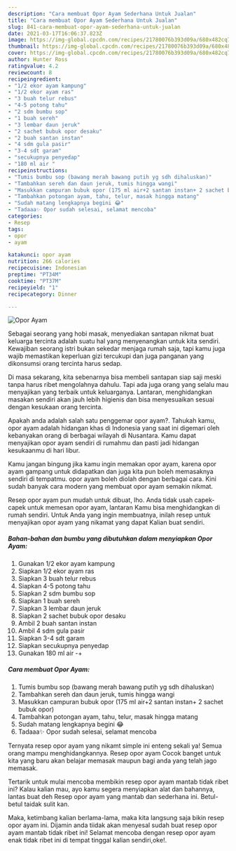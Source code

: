 ```yaml
---
description: "Cara membuat Opor Ayam Sederhana Untuk Jualan"
title: "Cara membuat Opor Ayam Sederhana Untuk Jualan"
slug: 841-cara-membuat-opor-ayam-sederhana-untuk-jualan
date: 2021-03-17T16:06:37.823Z
image: https://img-global.cpcdn.com/recipes/21780076b393d09a/680x482cq70/opor-ayam-foto-resep-utama.jpg
thumbnail: https://img-global.cpcdn.com/recipes/21780076b393d09a/680x482cq70/opor-ayam-foto-resep-utama.jpg
cover: https://img-global.cpcdn.com/recipes/21780076b393d09a/680x482cq70/opor-ayam-foto-resep-utama.jpg
author: Hunter Ross
ratingvalue: 4.2
reviewcount: 8
recipeingredient:
- "1/2 ekor ayam kampung"
- "1/2 ekor ayam ras"
- "3 buah telur rebus"
- "4-5 potong tahu"
- "2 sdm bumbu sop"
- "1 buah sereh"
- "3 lembar daun jeruk"
- "2 sachet bubuk opor desaku"
- "2 buah santan instan"
- "4 sdm gula pasir"
- "3-4 sdt garam"
- "secukupnya penyedap"
- "180 ml air "
recipeinstructions:
- "Tumis bumbu sop (bawang merah bawang putih yg sdh dihaluskan)"
- "Tambahkan sereh dan daun jeruk, tumis hingga wangi"
- "Masukkan campuran bubuk opor (175 ml air+2 santan instan+ 2 sachet bubuk opor)"
- "Tambahkan potongan ayam, tahu, telur, masak hingga matang"
- "Sudah matang lengkapnya begini 😂"
- "Tadaaa✨ Opor sudah selesai, selamat mencoba"
categories:
- Resep
tags:
- opor
- ayam

katakunci: opor ayam 
nutrition: 266 calories
recipecuisine: Indonesian
preptime: "PT34M"
cooktime: "PT37M"
recipeyield: "1"
recipecategory: Dinner

---
```



![Opor Ayam](https://img-global.cpcdn.com/recipes/21780076b393d09a/680x482cq70/opor-ayam-foto-resep-utama.jpg)

Sebagai seorang yang hobi masak, menyediakan santapan nikmat buat keluarga tercinta adalah suatu hal yang menyenangkan untuk kita sendiri. Kewajiban seorang istri bukan sekedar menjaga rumah saja, tapi kamu juga wajib memastikan keperluan gizi tercukupi dan juga panganan yang dikonsumsi orang tercinta harus sedap.

Di masa  sekarang, kita sebenarnya bisa membeli santapan siap saji meski tanpa harus ribet mengolahnya dahulu. Tapi ada juga orang yang selalu mau menyajikan yang terbaik untuk keluarganya. Lantaran, menghidangkan masakan sendiri akan jauh lebih higienis dan bisa menyesuaikan sesuai dengan kesukaan orang tercinta. 



Apakah anda adalah salah satu penggemar opor ayam?. Tahukah kamu, opor ayam adalah hidangan khas di Indonesia yang saat ini digemari oleh kebanyakan orang di berbagai wilayah di Nusantara. Kamu dapat menyajikan opor ayam sendiri di rumahmu dan pasti jadi hidangan kesukaanmu di hari libur.

Kamu jangan bingung jika kamu ingin memakan opor ayam, karena opor ayam gampang untuk didapatkan dan juga kita pun boleh memasaknya sendiri di tempatmu. opor ayam boleh diolah dengan berbagai cara. Kini sudah banyak cara modern yang membuat opor ayam semakin nikmat.

Resep opor ayam pun mudah untuk dibuat, lho. Anda tidak usah capek-capek untuk memesan opor ayam, lantaran Kamu bisa menghidangkan di rumah sendiri. Untuk Anda yang ingin membuatnya, inilah resep untuk menyajikan opor ayam yang nikamat yang dapat Kalian buat sendiri.

<!--inarticleads1-->

##### Bahan-bahan dan bumbu yang dibutuhkan dalam menyiapkan Opor Ayam:

1. Gunakan 1/2 ekor ayam kampung
1. Siapkan 1/2 ekor ayam ras
1. Siapkan 3 buah telur rebus
1. Siapkan 4-5 potong tahu
1. Siapkan 2 sdm bumbu sop
1. Siapkan 1 buah sereh
1. Siapkan 3 lembar daun jeruk
1. Siapkan 2 sachet bubuk opor desaku
1. Ambil 2 buah santan instan
1. Ambil 4 sdm gula pasir
1. Siapkan 3-4 sdt garam
1. Siapkan secukupnya penyedap
1. Gunakan 180 ml air -+




<!--inarticleads2-->

##### Cara membuat Opor Ayam:

1. Tumis bumbu sop (bawang merah bawang putih yg sdh dihaluskan)
1. Tambahkan sereh dan daun jeruk, tumis hingga wangi
1. Masukkan campuran bubuk opor (175 ml air+2 santan instan+ 2 sachet bubuk opor)
1. Tambahkan potongan ayam, tahu, telur, masak hingga matang
1. Sudah matang lengkapnya begini 😂
1. Tadaaa✨ Opor sudah selesai, selamat mencoba




Ternyata resep opor ayam yang nikamt simple ini enteng sekali ya! Semua orang mampu menghidangkannya. Resep opor ayam Cocok banget untuk kita yang baru akan belajar memasak maupun bagi anda yang telah jago memasak.

Tertarik untuk mulai mencoba membikin resep opor ayam mantab tidak ribet ini? Kalau kalian mau, ayo kamu segera menyiapkan alat dan bahannya, lantas buat deh Resep opor ayam yang mantab dan sederhana ini. Betul-betul taidak sulit kan. 

Maka, ketimbang kalian berlama-lama, maka kita langsung saja bikin resep opor ayam ini. Dijamin anda tiidak akan menyesal sudah buat resep opor ayam mantab tidak ribet ini! Selamat mencoba dengan resep opor ayam enak tidak ribet ini di tempat tinggal kalian sendiri,oke!.

